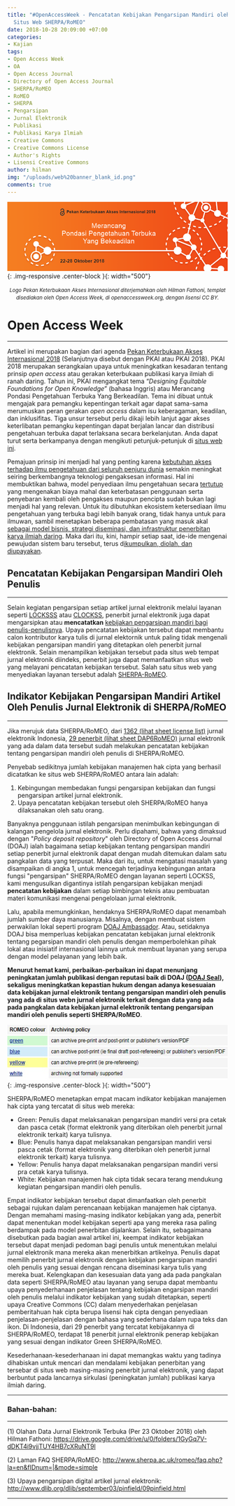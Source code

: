 ```yaml
---
title: "#OpenAccessWeek - Pencatatan Kebijakan Pengarsipan Mandiri oleh Penulis di
  Situs Web SHERPA/RoMEO"
date: 2018-10-28 20:09:00 +07:00
categories:
- Kajian
tags:
- Open Access Week
- OA
- Open Access Journal
- Directory of Open Access Journal
- SHERPA/RoMEO
- RoMEO
- SHERPA
- Pengarsipan
- Jurnal Elektronik
- Publikasi
- Publikasi Karya Ilmiah
- Creative Commons
- Creative Commons License
- Author's Rights
- Lisensi Creative Commons
author: hilman
img: "/uploads/web%20banner_blank_id.png"
comments: true
---
```


![web banner_blank_id.png](/uploads/web%20banner_blank_id.png){: .img-responsive .center-block }{: width="500"}<center><small><i>Logo Pekan Keterbukaan Akses Internasional diterjemahkan oleh Hilman Fathoni, templat disediakan oleh Open Access Week, di openaccessweek.org, dengan lisensi CC BY.</i></small></center>

# **Open Access Week**

---

Artikel ini merupakan bagian dari agenda [Pekan Keterbukaan Akses Internasional 2018](http://www.openaccessweek.org/profiles/blogs/theme-of-2018-international-open-access-week-to-be-designing-equi) (Selanjutnya disebut dengan PKAI atau PKAI 2018). PKAI 2018 merupakan serangkaian upaya untuk meningkatkan kesadaran tentang prinsip *open access* atau gerakan keterbukaan publikasi karya ilmiah di ranah daring. Tahun ini, PKAI mengangkat tema “*Designing Equitable Foundations for Open Knowledge*” (bahasa Inggris) atau Merancang Pondasi Pengetahuan Terbuka Yang Berkeadilan. Tema ini dibuat untuk mengajak para pemangku kepentingan terkait agar dapat sama-sama merumuskan peran gerakan *open access* dalam isu keberagaman, keadilan, dan inklusifitas. Tiga unsur tersebut perlu dikaji lebih lanjut agar akses keterlibatan pemangku kepentingan dapat berjalan lancar dan distribusi pengetahuan terbuka dapat terlaksana secara berkelanjutan. Anda dapat turut serta berkampanya dengan mengikuti petunjuk-petunjuk di [situs web ini](http://www.openaccessweek.org/page/graphics).

Pemajuan prinsip ini menjadi hal yang penting karena [kebutuhan akses terhadap ilmu pengetahuan dari seluruh penjuru dunia](https://www.vox.com/2016/2/18/11047052/alexandra-elbakyan-interview) semakin meningkat seiring berkembangnya teknologi pengaksesan informasi. Hal ini membuktikan bahwa, model penyediaan ilmu pengetahuan secara [tertutup](https://www.theguardian.com/commentisfree/2018/sep/13/scientific-publishing-rip-off-taxpayers-fund-research?CMP=share_btn_fb&fbclid=IwAR2JGNRnIdGK3-bRavUWO1tIah1G9rTloTNhOiL6Ypv2iXCqtmA91CvDOxI) yang mengenakan biaya mahal dan keterbatasan penggunaan serta penyebaran kembali oleh pengakses maupun pencipta sudah bukan lagi menjadi hal yang relevan. Untuk itu dibutuhkan ekosistem ketersediaan ilmu pengetahuan yang terbuka bagi lebih banyak orang, tidak hanya untuk para ilmuwan, sambil menetapkan beberapa pembatasan yang masuk akal [sebagai model bisnis, strategi diseminasi, dan infrastruktur penerbitan karya ilmiah daring](https://www.openaccess.nl/en/what-is-open-access). Maka dari itu, kini, hampir setiap saat, ide-ide mengenai pewujudan sistem baru tersebut, terus d[ikumpulkan, diolah, dan diupayakan](http://oad.simmons.edu/oadwiki/Main_Page).

## Pencatatan Kebijakan Pengarsipan Mandiri Oleh Penulis

----

Selain kegiatan pengarsipan setiap artikel jurnal elektronik melalui layanan seperti [LOCKSSS](https://lockss.org/locksswiki/files/Link_Resolver_Integration_White_Paper.pdf) atau [CLOCKSS](file:///C:/Users/Wikimedia%20Indonesia/Downloads/Documents/D4-2_Report_on_a_deposit_licence_for_E-prints_2.pdf), penerbit jurnal elektronik juga dapat mengarsipkan atau **mencatatkan** [kebijakan pengarsipan mandiri bagi penulis-penulisnya](http://creativecommons.or.id/2018/10/pengalihan-hak-cipta-copyright-transfer-ciptaan-vs-pelisensian-ciptaan/). Upaya pencatatan kebijakan tersebut dapat membantu calon kontributor karya tulis di jurnal elektornik untuk paling tidak mengenali kebijakan pengarsipan mandiri yang ditetapkan oleh penerbit jurnal elektronik. Selain menampilkan kebijakan tersebut pada situs web tempat jurnal elektronik diindeks, penerbit juga dapat memanfaatkan situs web yang melayani pencatatan kebijakan tersebut. Salah satu situs web yang menyediakan layanan tersebut adalah [SHERPA-RoMEO](http://www.sherpa.ac.uk/romeo/index.php?la=en&fIDnum=|&mode=simple).

## Indikator Kebijakan Pengarsipan Mandiri Artikel Oleh Penulis Jurnal Elektronik di SHERPA/RoMEO

----

Jika merujuk data SHERPA/RoMEO, dari [1362 (lihat sheet license list)](https://drive.google.com/open?id=1VzXhxdJmJfgnxQOVM3tKpBfU7tKVN-W3) jurnal elektronik Indonesia, [29 penerbit (lihat sheet DAP6RoMEO)](https://drive.google.com/open?id=1VzXhxdJmJfgnxQOVM3tKpBfU7tKVN-W3) jurnal elektronik yang ada dalam data tersebut sudah melakukan pencatatan kebijakan tentang pengarsipan mandiri oleh penulis di SHERPA/RoMEO.

Penyebab sedikitnya jumlah kebijakan manajemen hak cipta yang berhasil dicatatkan ke situs web SHERPA/RoMEO antara lain adalah:

1.  Kebingungan membedakan fungsi pengarsipan kebijakan dan fungsi pengarsipan artikel jurnal elektronik.
2. Upaya pencatatan kebijakan tersebut oleh SHERPA/RoMEO hanya dilaksanakan oleh satu orang.

Banyaknya penggunaan istilah pengarsipan menimbulkan kebingungan di kalangan pengelola jurnal elektronik. Perlu dipahami, bahwa yang dimaksud dengan "*Policy deposit repository*" oleh Directory of Open Access Journal (DOAJ) ialah bagaimana setiap kebijakan tentang pengarsipan mandiri setiap penerbit jurnal elektronik dapat dengan mudah ditemukan dalam satu pangkalan data yang terpusat. Maka dari itu, untuk mengatasi masalah yang disampaikan di angka 1, untuk mencegah terjadinya kebingungan antara fungsi "pengarsipan" SHERPA/RoMEO dengan layanan seperti LOCKSS, kami mengusulkan digantinya istilah pengarsipan kebijakan menjadi **pencatatan kebijakan** dalam setiap bimbingan teknis atau pembuatan materi komunikasi mengenai pengelolaan jurnal elektronik. 

Lalu, apabila memungkinkan, hendaknya SHERPA/RoMEO dapat menambah jumlah sumber daya manusianya. Misalnya, dengan membuat sistem perwakilan lokal seperti program [DOAJ Ambassador](https://blog.doaj.org/2016/06/20/presenting-the-doaj-ambassadors/). Atau, setidaknya DOAJ bisa memperluas kebijakan pencatatan kebijakan jurnal elektronik tentang pegarsipan mandiri oleh penulis dengan memperbolehkan pihak lokal atau inisiatif internasional lainnya untuk membuat layanan yang serupa dengan model pelayanan yang lebih baik. 

**Menurut hemat kami, perbaikan-perbaikan ini dapat menunjang peningkatan jumlah publikasi dengan reputasi baik di DOAJ ([DOAJ Seal](http://creativecommons.or.id/2018/10/number-openaccessweek-praktik-terbaik-manajemen-hak-cipta-pada-sistem-jurnal-elektronik-terbuka/)), sekaligus meningkatkan kepastian hukum dengan adanya kesesuaian data kebijakan jurnal elektronik tentang pengarsipan mandiri oleh penulis yang ada di situs webn jurnal elektronik terkait dengan data yang ada pada pangkalan data kebijakan jurnal elektronik tentang pengarsipan mandiri oleh penulis seperti SHERPA/RoMEO**.

![RoMEO warna.jpg](/uploads/RoMEO%20warna.jpg){: .img-responsive .center-block }{: width="500"}

SHERPA/RoMEO menetapkan empat macam indikator kebijakan manajemen hak cipta yang tercatat di situs web mereka:

* Green: Penulis dapat melaksanakan pengarsipan mandiri versi pra cetak dan pasca cetak (format elektronik yang diterbikan oleh penerbit jurnal elektronik terkait) karya tulisnya.
* Blue: Penulis hanya dapat melaksanakan pengarsipan mandiri versi pasca cetak (format elektronik yang diterbikan oleh penerbit jurnal elektronik terkait) karya tulisnya.
* Yellow: Penulis hanya dapat melaksanakan pengarsipan mandiri versi pra cetak karya tulisnya.
* White: Kebijakan manajemen hak cipta tidak secara terang mendukung kegiatan pengarsipan mandiri oleh penulis.

Empat indikator kebijakan tersebut dapat dimanfaatkan oleh penerbit sebagai rujukan dalam perencanaan kebijakan manajemen hak ciptanya. Dengan memahami masing-masing indikator kebijakan yang ada, penerbit dapat menentukan model kebijakan seperti apa yang mereka rasa paling berdampak pada model penerbitan dijalankan. Selain itu, sebagaimana disebutkan pada bagian awal artikel ini, keempat indikator kebijakan tersebut dapat menjadi pedoman bagi penulis untuk menentukan melalui jurnal elektronik mana mereka akan menerbitkan artikelnya. Penulis dapat memilih penerbit jurnal elektronik dengan kebijakan pengarsipan mandiri oleh penulis yang sesuai dengan rencana diseminasi karya tulis yang mereka buat. Kelengkapan dan kesesuaian data yang ada pada pangkalan data seperti SHERPA/RoMEO atau layanan yang serupa dapat membantu upaya penyederhanaan penjelasan tentang kebijakan engarsipan mandiri oleh penulis melalui indikator kebijakan yang sudah ditetapkan, seperti upaya Creative Commons (CC) dalam menyederhakan penjelasan pemberitahuan hak cipta berupa lisensi hak cipta dengan penyediaan penjelasan-penjelasan dengan bahasa yang sederhana dalam rupa teks dan ikon. Di Indonesia, dari 29 penerbit yang tercatat kebijakannya di SHERPA/RoMEO, terdapat 18 penerbit jurnal elektronik penerap kebijakan yang sesuai dengan indikator Green SHERPA/RoMEO. 

Kesederhanaan-kesederhanaan ini dapat memangkas waktu yang tadinya dihabiskan untuk mencari dan mendalami kebijakan penerbitan yang tersebar di situs web masing-masing penerbit jurnal elektronik, yang dapat berbuntut pada lancarnya sirkulasi (peningkatan jumlah) publikasi karya ilmiah daring.

----

### Bahan-bahan:

----

(1) Olahan Data Jurnal Elektronik Terbuka (Per 23 Oktober 2018) oleh Hilman Fathoni: https://drive.google.com/drive/u/0/folders/1GyGq7V-dDKT4i9vjjTUY4HB7cXRuNT9l

(2) Laman FAQ SHERPA/RoMEO: http://www.sherpa.ac.uk/romeo/faq.php?la=en&fIDnum=|&mode=simple

(3) Upaya pengarsipan digital artikel jurnal elektronik: http://www.dlib.org/dlib/september03/pinfield/09pinfield.html

----